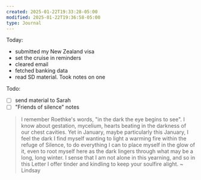 ```yaml
---
created: 2025-01-22T19:33:28-05:00
modified: 2025-01-22T19:36:58-05:00
type: Journal
---
```


Today:

- submitted my New Zealand visa
- set the cruise in reminders
- cleared email
- fetched banking data
- read SD material. Took notes on one

Todo:

- [ ] send material to Sarah
- [ ] "Friends of silence" notes

> I remember Roethke's words, "in the dark the eye begins to see". I know about gestation, mycelium, hearts beating in the darkness of our chest cavities. Yet in January, maybe particularly this January, I feel the dark I find myself wanting to light a warming fire within the refuge of Silence, to do everything I can to place myself in the glow of it, even to root myself here as the dark lingers through what may be a long, long winter. I sense that I am not alone in this yearning, and so in this Letter I offer tinder and kindling to keep your soulfire alight. ~ Lindsay
